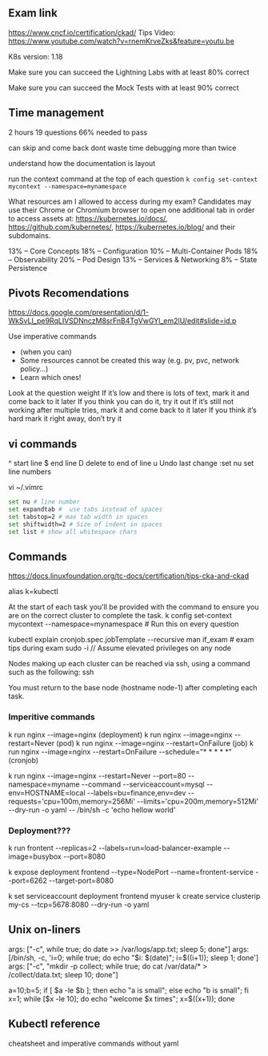 ## Exam link
https://www.cncf.io/certification/ckad/
Tips Video: https://www.youtube.com/watch?v=rnemKrveZks&feature=youtu.be

K8s version: 1.18

Make sure you can succeed the Lightning Labs with at least 80% correct

Make sure you can succeed the Mock Tests with at least 90% correct

## Time management
2 hours
19 questions
66% needed to pass

can skip and come back
dont waste time debugging more than twice

understand how the documentation is layout

run the context command at the top of each question
`k config set-context mycontext --namespace=mynamespace`

What resources am I allowed to access during my exam?
Candidates may use their Chrome or Chromium browser to open one additional tab in order to
access assets at: https://kubernetes.io/docs/, https://github.com/kubernetes/,
https://kubernetes.io/blog/ and their subdomains.

13% – Core Concepts
18% – Configuration
10% – Multi-Container Pods
18% – Observability
20% – Pod Design
13% – Services & Networking
8% – State Persistence

## Pivots Recomendations
https://docs.google.com/presentation/d/1-WkSvLI_pe9RqLIVSDNnczM8srFnB4TgVwGYl_em2IU/edit#slide=id.p

Use imperative commands 
- (when you can)
- Some resources cannot be created this way (e.g. pv, pvc, network policy...)
- Learn which ones!

Look at the question weight
If it’s low and there is lots of text, mark it and come back to it later
If you think you can do it, try it out
If it’s still not working after multiple tries, mark it and come back to it later
If you think it’s hard mark it right away, don’t try it

## vi commands
^ start line
$ end line
D delete to end of line
u Undo last change
:set nu  set line numbers

vi ~/.vimrc
```bash
set nu # line number
set expandtab #  use tabs instead of spaces 
set tabstop=2 # max tab width in spaces
set shiftwidth=2 # Size of indent in spaces
set list # show all whitespace chars
```

## Commands 
https://docs.linuxfoundation.org/tc-docs/certification/tips-cka-and-ckad

alias k=kubectl

At the start of each task you'll be provided with the command to ensure you are on the correct cluster to complete the task.
k config set-context mycontext --namespace=mynamespace # Run this on every question

kubectl explain cronjob.spec.jobTemplate --recursive
man if_exam # exam tips during exam
sudo -i // Assume elevated privileges on any node

Nodes making up each cluster can be reached via ssh, using a command such as the following:
ssh <node-name>

You must return to the base node (hostname node-1) after completing each task.


### Imperitive commands
k run nginx --image=nginx (deployment)
k run nginx --image=nginx --restart=Never (pod)
k run nginx --image=nginx --restart=OnFailure (job)
k run nginx --image=nginx --restart=OnFailure --schedule="* * * * *" (cronjob)

k run nginx --image=nginx --restart=Never 
--port=80 
--namespace=myname 
--command
--serviceaccount=mysql
--env=HOSTNAME=local
--labels=bu=finance,env=dev
--requests='cpu=100m,memory=256Mi'
--limits='cpu=200m,memory=512Mi'
--dry-run -o yaml
-- /bin/sh -c 'echo hellow world'

### Deployment???
k run frontent --replicas=2 
--labels=run=load-balancer-example 
--image=busybox
--port=8080

k expose deployment frontend --type=NodePort 
--name=frontent-service --port=6262 --target-port=8080

k set serviceaccount deployment frontend myuser
k create service clusterip my-cs --tcp=5678:8080 --dry-run -o yaml

## Unix on-liners
args: ["-c", while true; do date >> /var/logs/app.txt; sleep 5; done"]
args: [/bin/sh, -c, 'i=0; while true; do echo "$i: $(date)"; i=$((i+1)); sleep 1; done']
args: ["-c", "mkdir -p collect; while true; do cat /var/data/* > /collect/data.txt; sleep 10; done"]

a=10;b=5; if [ $a -le $b ]; then echo "a is small"; else echo "b is small"; fi
x=1; while [$x -le 10]; do echo "welcome $x times"; x=$((x+1)); done

## Kubectl reference
cheatsheet and imperative commands without yaml
